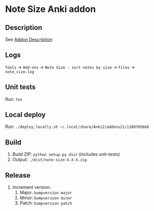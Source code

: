 # Note Size Anki addon

## Description

See [Addon Description](description/description.md)

## Logs

`Tools` -> `Add-ons` -> `Note Size - sort notes by size` -> `Files` -> `note_size.log`

## Unit tests

Run: `tox`

## Local deploy

Run: `./deploy_locally.sh ~/.local/share/Anki2/addons21/1188705668`

## Build

1. Build ZIP: `python setup.py dist` (includes unit-tests)
2. Output: `./dist/note-size-X.X-X.zip`

## Release

1. Increment version:
    1. Major: `bumpversion major`
    2. Minor: `bumpversion minor`
    3. Patch: `bumpversion patch`